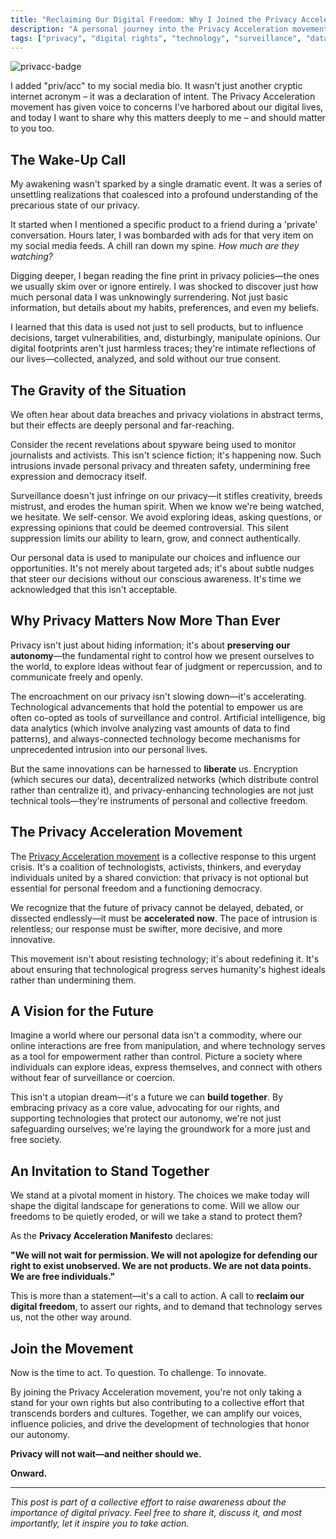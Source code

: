 ```yaml
---
title: "Reclaiming Our Digital Freedom: Why I Joined the Privacy Acceleration Movement"
description: "A personal journey into the Privacy Acceleration movement and why digital privacy matters more than ever in our interconnected world."
tags: ["privacy", "digital rights", "technology", "surveillance", "data protection", "privacy acceleration", "digital freedom", "priv/acc"]
---
```


![privacc-badge](https://github.com/user-attachments/assets/4a7be1eb-29a4-468c-8d35-c4c09eedeb3c)


I added "priv/acc" to my social media bio. It wasn't just another cryptic internet acronym – it was a declaration of intent. The Privacy Acceleration movement has given voice to concerns I've harbored about our digital lives, and today I want to share why this matters deeply to me – and should matter to you too.

## **The Wake-Up Call**

My awakening wasn't sparked by a single dramatic event. It was a series of unsettling realizations that coalesced into a profound understanding of the precarious state of our privacy.

It started when I mentioned a specific product to a friend during a 'private' conversation. Hours later, I was bombarded with ads for that very item on my social media feeds. A chill ran down my spine. *How much are they watching?*

Digging deeper, I began reading the fine print in privacy policies—the ones we usually skim over or ignore entirely. I was shocked to discover just how much personal data I was unknowingly surrendering. Not just basic information, but details about my habits, preferences, and even my beliefs.

I learned that this data is used not just to sell products, but to influence decisions, target vulnerabilities, and, disturbingly, manipulate opinions. Our digital footprints aren't just harmless traces; they're intimate reflections of our lives—collected, analyzed, and sold without our true consent.

## **The Gravity of the Situation**

We often hear about data breaches and privacy violations in abstract terms, but their effects are deeply personal and far-reaching.

Consider the recent revelations about spyware being used to monitor journalists and activists. This isn't science fiction; it's happening now. Such intrusions invade personal privacy and threaten safety, undermining free expression and democracy itself.

Surveillance doesn't just infringe on our privacy—it stifles creativity, breeds mistrust, and erodes the human spirit. When we know we're being watched, we hesitate. We self-censor. We avoid exploring ideas, asking questions, or expressing opinions that could be deemed controversial. This silent suppression limits our ability to learn, grow, and connect authentically.

Our personal data is used to manipulate our choices and influence our opportunities. It's not merely about targeted ads; it's about subtle nudges that steer our decisions without our conscious awareness. It's time we acknowledged that this isn't acceptable.

## **Why Privacy Matters Now More Than Ever**

Privacy isn't just about hiding information; it's about **preserving our autonomy**—the fundamental right to control how we present ourselves to the world, to explore ideas without fear of judgment or repercussion, and to communicate freely and openly.

The encroachment on our privacy isn't slowing down—it's accelerating. Technological advancements that hold the potential to empower us are often co-opted as tools of surveillance and control. Artificial intelligence, big data analytics (which involve analyzing vast amounts of data to find patterns), and always-connected technology become mechanisms for unprecedented intrusion into our personal lives.

But the same innovations can be harnessed to **liberate** us. Encryption (which secures our data), decentralized networks (which distribute control rather than centralize it), and privacy-enhancing technologies are not just technical tools—they're instruments of personal and collective freedom.

## **The Privacy Acceleration Movement**

The [Privacy Acceleration movement](https://privacc.org) is a collective response to this urgent crisis. It's a coalition of technologists, activists, thinkers, and everyday individuals united by a shared conviction: that privacy is not optional but essential for personal freedom and a functioning democracy.

We recognize that the future of privacy cannot be delayed, debated, or dissected endlessly—it must be **accelerated now**. The pace of intrusion is relentless; our response must be swifter, more decisive, and more innovative.

This movement isn't about resisting technology; it's about redefining it. It's about ensuring that technological progress serves humanity's highest ideals rather than undermining them.

## **A Vision for the Future**

Imagine a world where our personal data isn't a commodity, where our online interactions are free from manipulation, and where technology serves as a tool for empowerment rather than control. Picture a society where individuals can explore ideas, express themselves, and connect with others without fear of surveillance or coercion.

This isn't a utopian dream—it's a future we can **build together**. By embracing privacy as a core value, advocating for our rights, and supporting technologies that protect our autonomy, we're not just safeguarding ourselves; we're laying the groundwork for a more just and free society.

## **An Invitation to Stand Together**

We stand at a pivotal moment in history. The choices we make today will shape the digital landscape for generations to come. Will we allow our freedoms to be quietly eroded, or will we take a stand to protect them?

As the **Privacy Acceleration Manifesto** declares:

**"We will not wait for permission. We will not apologize for defending our right to exist unobserved. We are not products. We are not data points. We are free individuals."**

This is more than a statement—it's a call to action. A call to **reclaim our digital freedom**, to assert our rights, and to demand that technology serves us, not the other way around.

## **Join the Movement**

Now is the time to act. To question. To challenge. To innovate.

By joining the Privacy Acceleration movement, you're not only taking a stand for your own rights but also contributing to a collective effort that transcends borders and cultures. Together, we can amplify our voices, influence policies, and drive the development of technologies that honor our autonomy.

**Privacy will not wait—and neither should we.**

**Onward.**

---

*This post is part of a collective effort to raise awareness about the importance of digital privacy. Feel free to share it, discuss it, and most importantly, let it inspire you to take action.*

